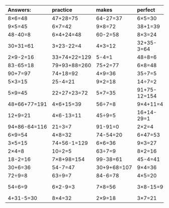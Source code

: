 | Answers: | practice | makes | perfect | ! |
| :--- | :--- | :--- | :--- | :--- |
| 8×6=48 | 47+28=75 | 64-27=37 | 6×5=30 | 68+3+42=113 | 
| 9×5=45 | 6×7=42 | 9×8=72 | 38+1=39 | 7×2+68=82 | 
| 48-40=8 | 6×4+24=48 | 60-2=58 | 8×3=24 | 45÷5=9 | 
| 30+31=61 | 3+23-22=4 | 4×3=12 | 32+35-3=64 | 2+18=20 | 
| 2×9-2=16 | 33+74+22=129 | 5-4=1 | 48÷8=6 | 42÷6=7 | 
| 83-65=18 | 79+93+88=260 | 75+2=77 | 6×8=48 | 3×9+84=111 | 
| 90+7=97 | 74+18=92 | 4×9=36 | 35÷7=5 | 15-8=7 | 
| 5×3=15 | 25-4=21 | 9×2=18 | 14÷7=2 | 90-64=26 | 
| 5×9=45 | 22+27+23=72 | 5×7=35 | 91+75-12=154 | 78-45=33 | 
| 48+66+77=191 | 4×6+15=39 | 56÷7=8 | 9×4+11=47 | 74-35=39 | 
| 12+9=21 | 4×6-13=11 | 45÷9=5 | 16+14-29=1 | 65+32=97 | 
| 94+86-64=116 | 21÷3=7 | 91-91=0 | 2×2=4 | 19+38+7=64 | 
| 6×9=54 | 4×8=32 | 74-54=20 | 6+47=53 | 7×7=49 | 
| 3×5=15 | 74+56-1=129 | 6×6=36 | 9×3=27 | 9×2+54=72 | 
| 2×4=8 | 10÷2=5 | 63÷7=9 | 8×2=16 | 44+24=68 | 
| 18-2=16 | 7×8+98=154 | 99-38=61 | 45-4=41 | 54+33=87 | 
| 30+6=36 | 54-7=47 | 30+9+68=107 | 9×4=36 | 9×2-3=15 | 
| 72÷9=8 | 63÷9=7 | 84-6=78 | 4×5=20 | 24÷8=3 | 
| 54÷6=9 | 6×2-9=3 | 7×8=56 | 3×8-15=9 | 99+87-46=140 | 
| 4+31-5=30 | 8×4=32 | 2×9=18 | 3×7=21 | 26-19=7 | 
